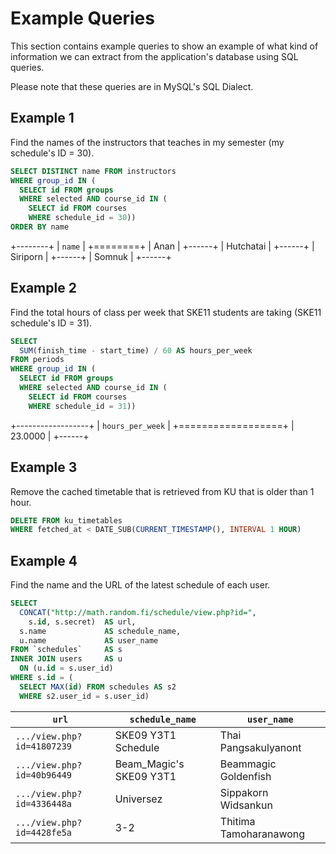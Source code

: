 
Example Queries
===============

This section contains example queries
to show an example of what kind of information we can extract from the application's database
using SQL queries.

Please note that these queries are in MySQL's SQL Dialect.


Example 1
---------

Find the names of the instructors that teaches in my semester (my schedule's ID = 30).

```sql
SELECT DISTINCT name FROM instructors
WHERE group_id IN (
  SELECT id FROM groups
  WHERE selected AND course_id IN (
    SELECT id FROM courses
    WHERE schedule_id = 30))
ORDER BY name
```

+--------+
| `name` |
+========+
| Anan |
+------+
| Hutchatai |
+------+
| Siriporn |
+------+
| Somnuk |
+------+


Example 2
---------

Find the total hours of class per week that SKE11 students are taking (SKE11 schedule's ID = 31).

```sql
SELECT
  SUM(finish_time - start_time) / 60 AS hours_per_week
FROM periods
WHERE group_id IN (
  SELECT id FROM groups
  WHERE selected AND course_id IN (
    SELECT id FROM courses
    WHERE schedule_id = 31))
```

+------------------+
| `hours_per_week` |
+==================+
| 23.0000 |
+------+


Example 3
---------

Remove the cached timetable that is retrieved from KU
that is older than 1 hour.

```sql
DELETE FROM ku_timetables
WHERE fetched_at < DATE_SUB(CURRENT_TIMESTAMP(), INTERVAL 1 HOUR)
```



Example 4
---------

Find the name and the URL of the latest schedule of each user.

```sql
SELECT
  CONCAT("http://math.random.fi/schedule/view.php?id=",
    s.id, s.secret)  AS url,
  s.name             AS schedule_name,
  u.name             AS user_name
FROM `schedules`     AS s
INNER JOIN users     AS u
  ON (u.id = s.user_id)
WHERE s.id = (
  SELECT MAX(id) FROM schedules AS s2
  WHERE s2.user_id = s.user_id)
```

| `url` | `schedule_name` | `user_name` |
| ----- | --------------- | ----------- |
| `.../view.php?id=41807239` | SKE09 Y3T1 Schedule | Thai Pangsakulyanont |
| `.../view.php?id=40b96449` | Beam_Magic's SKE09 Y3T1 | Beammagic Goldenfish |
| `.../view.php?id=4336448a` | Universez | Sippakorn Widsankun |
| `.../view.php?id=4428fe5a` | 3-2 | Thitima Tamoharanawong |




